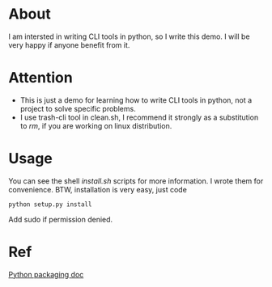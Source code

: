 # About
I am intersted in writing CLI tools in python, so I write this demo. I will be very happy if anyone benefit from it.

# Attention
 - This is just a demo for learning how to write CLI tools in python, not a project to solve specific problems.
 - I use trash-cli tool in clean.sh, I recommend it strongly as a substitution to *rm*, if you are working on linux distribution.

# Usage

You can see the shell *install.sh* scripts for more information. I wrote them for convenience. BTW, installation is very easy, just code

```
python setup.py install
```

Add sudo if permission denied.

# Ref
[Python packaging doc](http://python-packaging.readthedocs.org/en/latest/command-line-scripts.html)